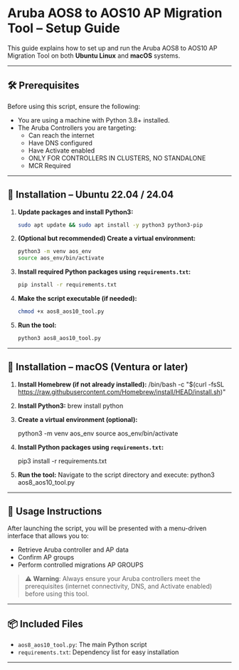 # Aruba AOS8 to AOS10 AP Migration Tool – Setup Guide

This guide explains how to set up and run the Aruba AOS8 to AOS10 AP Migration Tool on both **Ubuntu Linux** and **macOS** systems.

---

## 🛠️ Prerequisites

Before using this script, ensure the following:
- You are using a machine with Python 3.8+ installed.
- The Aruba Controllers you are targeting:
  - Can reach the internet
  - Have DNS configured
  - Have Activate enabled
  - ONLY FOR CONTROLLERS IN CLUSTERS, NO STANDALONE
  - MCR Required

---

## 🔧 Installation – Ubuntu 22.04 / 24.04

1. **Update packages and install Python3:**
   ```bash
   sudo apt update && sudo apt install -y python3 python3-pip
   ```

2. **(Optional but recommended) Create a virtual environment:**
   ```bash
   python3 -m venv aos_env
   source aos_env/bin/activate
   ```

3. **Install required Python packages using `requirements.txt`:**
   ```bash
   pip install -r requirements.txt
   ```

4. **Make the script executable (if needed):**
   ```bash
   chmod +x aos8_aos10_tool.py
   ```

5. **Run the tool:**
   ```bash
   python3 aos8_aos10_tool.py
   ```

---

## 🍎 Installation – macOS (Ventura or later)

1. **Install Homebrew (if not already installed):**
   /bin/bash -c "$(curl -fsSL https://raw.githubusercontent.com/Homebrew/install/HEAD/install.sh)"

2. **Install Python3:**
   brew install python


3. **Create a virtual environment (optional):**

   python3 -m venv aos_env
   source aos_env/bin/activate

4. **Install Python packages using `requirements.txt`:**

   pip3 install -r requirements.txt


5. **Run the tool:**
   Navigate to the script directory and execute:
   python3 aos8_aos10_tool.py


---

## 🚀 Usage Instructions

After launching the script, you will be presented with a menu-driven interface that allows you to:

- Retrieve Aruba controller and AP data
- Confirm AP groups
- Perform controlled migrations AP GROUPS

> ⚠️ **Warning**: Always ensure your Aruba controllers meet the prerequisites (internet connectivity, DNS, and Activate enabled) before using this tool.

---

## 📦 Included Files

- `aos8_aos10_tool.py`: The main Python script
- `requirements.txt`: Dependency list for easy installation

---

